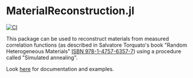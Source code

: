 # MaterialReconstruction.jl
[![CI](https://github.com/shamazmazum/MaterialReconstruction.jl/actions/workflows/test.yml/badge.svg)](https://github.com/shamazmazum/MaterialReconstruction.jl/actions/workflows/test.yml)

This package can be used to reconstruct materials from measured correlation
functions (as described in Salvatore Torquato's book "Random Heterogeneous
Materials" 
[ISBN 978-1-4757-6357-7](https://www.springer.com/us/book/9780387951676)) using
a procedure called "Simulated annealing".

Look [here](https://shamazmazum.github.io/MaterialReconstruction.jl/dev/) for
documentation and examples.
